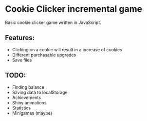 # Cookie Clicker incremental game
Basic cookie clicker game written in JavaScript.

## Features:
* Clicking on a cookie will result in a increase of cookies 
* Different purchasable upgrades
* Save files

## TODO:
* Finding balance 
* Saving data to localStorage
* Achievements
* Shiny animations
* Statistics
* Minigames (maybe)
